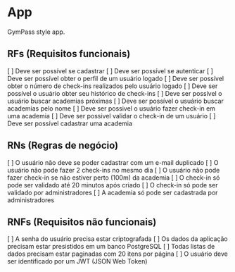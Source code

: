 # App

GymPass style app.

## RFs (Requisitos funcionais)

[ ] Deve ser possível se cadastrar
[ ] Deve ser possível se autenticar
[ ] Deve ser possível obter o perfil de um usuário logado
[ ] Deve ser possível obter o número de check-ins realizados pelo usuário logado
[ ] Deve ser possível o usuário obter seu histórico de check-ins
[ ] Deve ser possível o usuário buscar academias próximas
[ ] Deve ser possível o usuário buscar academias pelo nome
[ ] Deve ser possivel o usuário fazer check-in em uma academia
[ ] Deve ser possivel validar o check-in de um usuário
[ ] Deve ser possível cadastrar uma academia

## RNs (Regras de negócio)

[ ] O usuário não deve se poder cadastrar com um e-mail duplicado
[ ] O usuário não pode fazer 2 check-ins no mesmo dia
[ ] O usuário não pode fazer check-in se não estiver perto (100m) da academia
[ ] O check-in só pode ser validado até 20 minutos após criado
[ ] O check-in só pode ser validado por administradores
[ ] A academia só pode ser cadastrada por administradores

## RNFs (Requisitos não funcionais)

[ ] A senha do usuário precisa estar criptografada
[ ] Os dados da aplicação precisam estar presistidos em um banco PostgreSQL
[ ] Todas listas de dados precisam estar paginadas com 20 itens por página
[ ] O usuário deve ser identificado por um JWT (JSON Web Token)